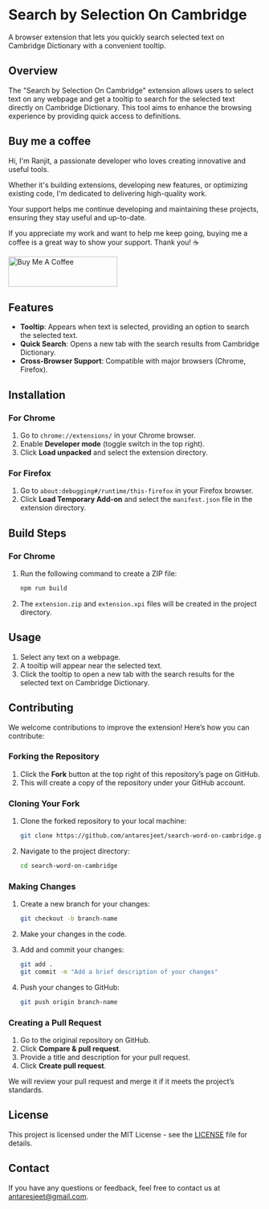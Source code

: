 # Search by Selection On Cambridge

A browser extension that lets you quickly search selected text on Cambridge Dictionary with a convenient tooltip.

## Overview

The "Search by Selection On Cambridge" extension allows users to select text on any webpage and get a tooltip to search for the selected text directly on Cambridge Dictionary. This tool aims to enhance the browsing experience by providing quick access to definitions.

## Buy me a coffee

Hi, I'm Ranjit, a passionate developer who loves creating innovative and useful tools.

Whether it's building extensions, developing new features, or optimizing existing code, I'm dedicated to delivering high-quality work.

Your support helps me continue developing and maintaining these projects, ensuring they stay useful and up-to-date.

If you appreciate my work and want to help me keep going, buying me a coffee is a great way to show your support. Thank you! :coffee:

<a href="https://www.buymeacoffee.com/antaresjeet" target="_blank"><img src="https://cdn.buymeacoffee.com/buttons/v2/default-yellow.png" alt="Buy Me A Coffee" style="height: 60px !important;width: 217px !important;" ></a>

## Features

- **Tooltip**: Appears when text is selected, providing an option to search the selected text.
- **Quick Search**: Opens a new tab with the search results from Cambridge Dictionary.
- **Cross-Browser Support**: Compatible with major browsers (Chrome, Firefox).

## Installation

### For Chrome

1. Go to `chrome://extensions/` in your Chrome browser.
2. Enable **Developer mode** (toggle switch in the top right).
3. Click **Load unpacked** and select the extension directory.

### For Firefox

1. Go to `about:debugging#/runtime/this-firefox` in your Firefox browser.
2. Click **Load Temporary Add-on** and select the `manifest.json` file in the extension directory.

## Build Steps

### For Chrome

1. Run the following command to create a ZIP file:

   ```sh
   npm run build
   ```

2. The `extension.zip` and `extension.xpi` files will be created in the project directory.

## Usage

1. Select any text on a webpage.
2. A tooltip will appear near the selected text.
3. Click the tooltip to open a new tab with the search results for the selected text on Cambridge Dictionary.

## Contributing

We welcome contributions to improve the extension! Here’s how you can contribute:

### Forking the Repository

1. Click the **Fork** button at the top right of this repository’s page on GitHub.
2. This will create a copy of the repository under your GitHub account.

### Cloning Your Fork

1. Clone the forked repository to your local machine:

   ```sh
   git clone https://github.com/antaresjeet/search-word-on-cambridge.git
   ```

2. Navigate to the project directory:

   ```sh
   cd search-word-on-cambridge
   ```

### Making Changes

1. Create a new branch for your changes:

   ```sh
   git checkout -b branch-name
   ```

2. Make your changes in the code.
3. Add and commit your changes:

   ```sh
   git add .
   git commit -m "Add a brief description of your changes"
   ```

4. Push your changes to GitHub:

   ```sh
   git push origin branch-name
   ```

### Creating a Pull Request

1. Go to the original repository on GitHub.
2. Click **Compare & pull request**.
3. Provide a title and description for your pull request.
4. Click **Create pull request**.

We will review your pull request and merge it if it meets the project’s standards.

## License

This project is licensed under the MIT License - see the [LICENSE](LICENSE) file for details.

## Contact

If you have any questions or feedback, feel free to contact us at [antaresjeet@gmail.com](mailto:antaresjeet@gmail.com).
